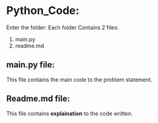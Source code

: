 # Python_Code: 

Enter the folder: 
Each folder Contains 2 files: 
<ol>
  <li>main.py</li>
  <li>readme.md</li>
</ol>

## main.py file: 
This file contains the main code to the problem statement. 

## Readme.md file: 
This file contains <b>explaination</b> to the code written. 
